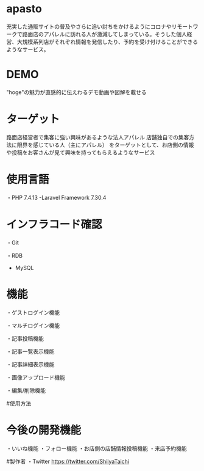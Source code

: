# apasto
 
充実した通販サイトの普及やさらに追い討ちをかけるようにコロナやリモートワークで路面店のアパレルに訪れる人が激減してしまっている。そうした個人経営、大規模系列店がそれぞれ情報を発信したり、予約を受け付けることができるようなサービス。
 
# DEMO
 
"hoge"の魅力が直感的に伝えわるデモ動画や図解を載せる
 
# ターゲット
 
路面店経営者で集客に強い興味があるような法人アパレル
店舗独自での集客方法に限界を感じている人（主にアパレル）
をターゲットとして、お店側の情報や投稿をお客さんが見て興味を持ってもらえるようなサービス
 
# 使用言語
 
・PHP 7.4.13
-Laravel Framework 7.30.4

# インフラコード確認
・Git

・RDB
- MySQL

# 機能
 
・ゲストログイン機能

・マルチログイン機能

・記事投稿機能

・記事一覧表示機能

・記事詳細表示機能

・画像アップロード機能

・編集/削除機能

#使用方法


# 今後の開発機能
・いいね機能
・フォロー機能
・お店側の店舗情報投稿機能
・来店予約機能

#製作者
・Twitter https://twitter.com/ShiiyaTaichi
